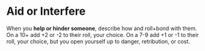 # Aid or Interfere
When you **help or hinder someone**, describe how and roll+bond with them. On a 10+ add +2 or -2 to  their roll, your choice. On a 7-9 add +1 or -1 to their roll, your choice, but you open yourself up to danger, retribution, or cost.